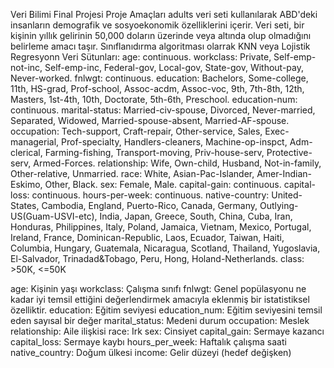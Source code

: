 Veri Bilimi Final Projesi
Proje Amaçları
adults veri seti kullanılarak ABD'deki insanların demografik ve sosyoekonomik özelliklerini içerir. Veri seti, bir kişinin yıllık gelirinin 50,000 doların üzerinde veya altında olup olmadığını belirleme amacı taşır.
Sınıflanıdırma algoritması olarrak KNN veya Lojistik Regresyonn
Veri Sütunları:
age: continuous.
workclass: Private, Self-emp-not-inc, Self-emp-inc, Federal-gov, Local-gov, State-gov, Without-pay, Never-worked.
fnlwgt: continuous.
education: Bachelors, Some-college, 11th, HS-grad, Prof-school, Assoc-acdm, Assoc-voc, 9th, 7th-8th, 12th, Masters, 1st-4th, 10th, Doctorate, 5th-6th, Preschool.
education-num: continuous.
marital-status: Married-civ-spouse, Divorced, Never-married, Separated, Widowed, Married-spouse-absent, Married-AF-spouse.
occupation: Tech-support, Craft-repair, Other-service, Sales, Exec-managerial, Prof-specialty, Handlers-cleaners, Machine-op-inspct, Adm-clerical, Farming-fishing, Transport-moving, Priv-house-serv, Protective-serv, Armed-Forces.
relationship: Wife, Own-child, Husband, Not-in-family, Other-relative, Unmarried.
race: White, Asian-Pac-Islander, Amer-Indian-Eskimo, Other, Black.
sex: Female, Male.
capital-gain: continuous.
capital-loss: continuous.
hours-per-week: continuous.
native-country: United-States, Cambodia, England, Puerto-Rico, Canada, Germany, Outlying-US(Guam-USVI-etc), India, Japan, Greece, South, China, Cuba, Iran, Honduras, Philippines, Italy, Poland, Jamaica, Vietnam, Mexico, Portugal, Ireland, France, Dominican-Republic, Laos, Ecuador, Taiwan, Haiti, Columbia, Hungary, Guatemala, Nicaragua, Scotland, Thailand, Yugoslavia, El-Salvador, Trinadad&Tobago, Peru, Hong, Holand-Netherlands.
class: >50K, <=50K

age: Kişinin yaşı
workclass: Çalışma sınıfı
fnlwgt: Genel popülasyonu ne kadar iyi temsil ettiğini değerlendirmek amacıyla eklenmiş bir istatistiksel özelliktir.
education: Eğitim seviyesi
education_num: Eğitim seviyesini temsil eden sayısal bir değer
marital_status: Medeni durum
occupation: Meslek
relationship: Aile ilişkisi
race: Irk
sex: Cinsiyet
capital_gain: Sermaye kazancı
capital_loss: Sermaye kaybı
hours_per_week: Haftalık çalışma saati
native_country: Doğum ülkesi
income: Gelir düzeyi (hedef değişken)
